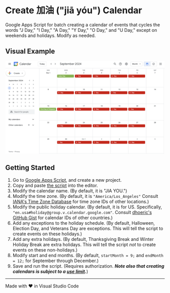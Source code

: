 # Create 加油 ("jiā yóu") Calendar

Google Apps Script for batch creating a calendar of events that cycles the words "J Day," "I Day," "A Day," "Y Day," "O Day," and "U Day," except on weekends and holidays. Modify as needed.

## Visual Example

<img src="screenshots/calendar.png" alt="screenshot of calendar" width="800">

## Getting Started

1. Go to [Google Apps Script](https://script.google.com/), and create a new project.
2. Copy and paste [the script](./Code.gs) into the editor.
3. Modify the calendar name. (By default, it is "JIA YOU.")
4. Modify the time zone. (By default, it is `"America/Los_Angeles"` Consult [IANA's Time Zone Database](https://www.iana.org/time-zones) for time zone IDs of other locations.)
5. Modify the public holiday calendar. (By default, it is for US. Specifically, `"en.usa#holiday@group.v.calendar.google.com"`. Consult [dhoeric's GitHub Gist](https://gist.github.com/dhoeric/76bd1c15168ee0ee61ad3bf1730dcb65#file-cal-csv) for calendar IDs of other countries.)
6. Add any exceptions to the holiday schedule. (By default, Halloween, Election Day, and Veterans Day are exceptions. This will tell the script to create events on these holidays.)
7. Add any extra holidays. (By default, Thanksgiving Break and Winter Holiday Break are extra holidays. This will tell the script *not* to create events on these non-holidays.)
8. Modify start and end months. (By default, `startMonth = 9;` and `endMonth = 12;` for September through December.)
9. Save and run the script. (Requires authorization. ***Note also that creating calendars is subject to a [use limit](https://support.google.com/a/answer/2905486?hl=en).***)

<hr>
Made with &heartsuit; in Visual Studio Code